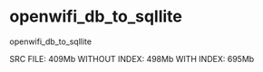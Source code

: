 # openwifi_db_to_sqllite
openwifi_db_to_sqllite

SRC FILE: 409Mb
WITHOUT INDEX: 498Mb
WITH INDEX: 695Mb